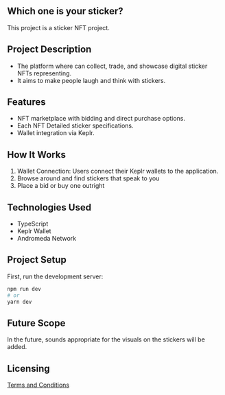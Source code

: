 ## Which one is your sticker?
This project is a sticker NFT project.

## Project Description
- The platform where  can collect, trade, and showcase digital sticker NFTs representing. 
- It aims to make people laugh and think with stickers.

## Features
- NFT marketplace with bidding and direct purchase options.
- Each NFT Detailed sticker specifications.
- Wallet integration via Keplr.
  
## How It Works
1. Wallet Connection: Users connect their Keplr wallets to the application.
2. Browse around and find stickers that speak to you
3. Place a bid or buy one outright

## Technologies Used
- TypeScript
- Keplr Wallet
- Andromeda Network
  
## Project Setup

First, run the development server:
```bash
npm run dev
# or
yarn dev
```

## Future Scope
In the future, sounds appropriate for the visuals on the stickers will be added.

## Licensing

[Terms and Conditions](https://github.com/andromedaprotocol/andromeda-core/blob/development/LICENSE/LICENSE.md)
